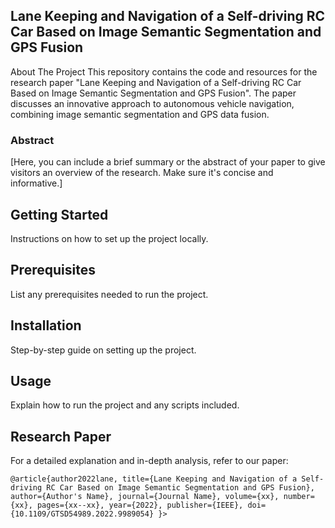 ## Lane Keeping and Navigation of a Self-driving RC Car Based on Image Semantic Segmentation and GPS Fusion
About The Project
This repository contains the code and resources for the research paper "Lane Keeping and Navigation of a Self-driving RC Car Based on Image Semantic Segmentation and GPS Fusion". The paper discusses an innovative approach to autonomous vehicle navigation, combining image semantic segmentation and GPS data fusion.

### Abstract
[Here, you can include a brief summary or the abstract of your paper to give visitors an overview of the research. Make sure it's concise and informative.]

## Getting Started
Instructions on how to set up the project locally.

## Prerequisites
List any prerequisites needed to run the project.

## Installation
Step-by-step guide on setting up the project.

## Usage
Explain how to run the project and any scripts included.

## Research Paper
For a detailed explanation and in-depth analysis, refer to our paper:

``@article{author2022lane,
  title={Lane Keeping and Navigation of a Self-driving RC Car Based on Image Semantic Segmentation and GPS Fusion},
  author={Author's Name},
  journal={Journal Name},
  volume={xx},
  number={xx},
  pages={xx--xx},
  year={2022},
  publisher={IEEE},
  doi={10.1109/GTSD54989.2022.9989054}
}>``
